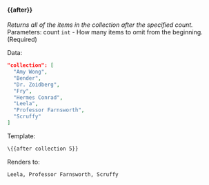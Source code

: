 #### \{{after}}
_Returns all of the items in the collection after the specified count._
<br>Parameters: count `int` - How many items to omit from the beginning. (Required)

Data:

```json
"collection": [
  "Amy Wong",
  "Bender",
  "Dr. Zoidberg",
  "Fry",
  "Hermes Conrad",
  "Leela",
  "Professor Farnsworth",
  "Scruffy"
]
```
Template:

```html
\{{after collection 5}}
```

Renders to:

```html
Leela, Professor Farnsworth, Scruffy
```

